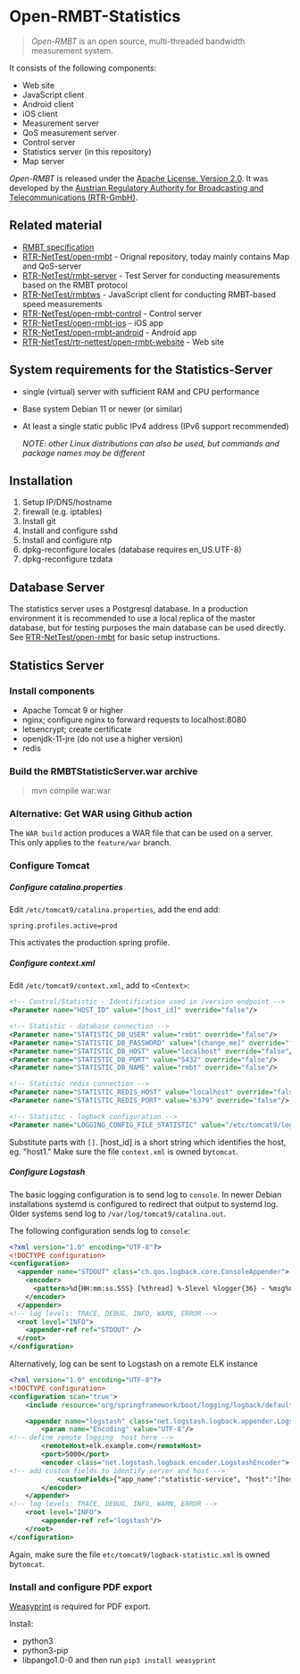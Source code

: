 Open-RMBT-Statistics
=========

> *Open-RMBT* is an open source, multi-threaded bandwidth measurement system.

It consists of the following components:
* Web site
* JavaScript client
* Android client 
* iOS client
* Measurement server
* QoS measurement server
* Control server
* Statistics server (in this repository) 
* Map server

*Open-RMBT* is released under the [Apache License, Version 2.0](LICENSE). It was developed
by the [Austrian Regulatory Authority for Broadcasting and Telecommunications (RTR-GmbH)](https://www.rtr.at/).


Related material
----------------

* [RMBT specification](https://www.netztest.at/doc/)
* [RTR-NetTest/open-rmbt](https://github.com/rtr-nettest/open-rmbt) - Orignal repository, today mainly contains Map and QoS-server 
* [RTR-NetTest/rmbt-server](https://github.com/rtr-nettest/rmbt-server) - Test Server for conducting measurements based on the RMBT protocol
* [RTR-NetTest/rmbtws](https://github.com/rtr-nettest/rmbtws) - JavaScript client for conducting RMBT-based speed measurements
* [RTR-NetTest/open-rmbt-control](https://github.com/rtr-nettest/open-rmbt-control) - Control server
* [RTR-NetTest/open-rmbt-ios](https://github.com/rtr-nettest/open-rmbt-ios) - iOS app
* [RTR-NetTest/open-rmbt-android](https://github.com/rtr-nettest/open-rmbt-android) - Android app
* [RTR-NetTest/rtr-nettest/open-rmbt-website](https://github.com/rtr-nettest/open-rmbt-website) - Web site


System requirements for the Statistics-Server
-------------------

* single (virtual) server with sufficient RAM and CPU performance
* Base system Debian 11 or newer (or similar)
* At least a single static public IPv4 address (IPv6 support recommended)

  *NOTE: other Linux distributions can also be used, but commands and package names may be different*

Installation
--------------

1. Setup IP/DNS/hostname
2. firewall (e.g. iptables)
3. Install git
4. Install and configure sshd
5. Install and configure ntp
6. dpkg-reconfigure locales (database requires en_US.UTF-8)
7. dpkg-reconfigure tzdata


## Database Server

The statistics server uses a Postgresql database. In a production environment it is recommended
to use a local replica of the master database, but for testing purposes the main database
can be used directly. See [RTR-NetTest/open-rmbt](https://github.com/rtr-nettest/open-rmbt)
for basic setup instructions.

## Statistics Server

### Install components 

* Apache Tomcat 9 or higher
* nginx; configure nginx to forward requests to localhost:8080
* letsencrypt; create certificate
* openjdk-11-jre (do not use a higher version)
* redis

### Build the RMBTStatisticServer.war archive

> mvn compile war:war

### Alternative: Get WAR using Github action

The `WAR build` action produces a WAR file that can be used on a server. This only applies to the `feature/war` branch.

### Configure Tomcat

##### Configure catalina.properties
Edit `/etc/tomcat9/catalina.properties`, add the end add:

```properties
spring.profiles.active=prod
```
This activates the production spring profile.

##### Configure context.xml
Edit `/etc/tomcat9/context.xml`, add to `<Context>`:

```xml
<!-- Control/Statistic - Identification used in /version endpoint -->
<Parameter name="HOST_ID" value="[host_id]" override="false"/>

<!-- Statistic - database connection -->
<Parameter name="STATISTIC_DB_USER" value="rmbt" override="false"/>
<Parameter name="STATISTIC_DB_PASSWORD" value="[change_me]" override="false"/>
<Parameter name="STATISTIC_DB_HOST" value="localhost" override="false"/>
<Parameter name="STATISTIC_DB_PORT" value="5432" override="false"/>
<Parameter name="STATISTIC_DB_NAME" value="rmbt" override="false"/>

<!-- Statistic redis connection -->
<Parameter name="STATISTIC_REDIS_HOST" value="localhost" override="false"/>
<Parameter name="STATISTIC_REDIS_PORT" value="6379" override="false"/>

<!-- Statistic - logback configuration -->
<Parameter name="LOGGING_CONFIG_FILE_STATISTIC" value="/etc/tomcat9/logback-statistic.xml" override="false"/>
```
Substitute parts with `[]`. [host_id] is a short string which identifies the host, eg. "host1."
Make sure the file `context.xml` is owned by`tomcat`.

##### Configure Logstash

The basic logging configuration is to send log to `console`. In newer Debian installations systemd is
configured to redirect that output to systemd log. Older systems send log to `/var/log/tomcat9/catalina.out`.

The following configuration sends log to `console`:

```xml
<?xml version="1.0" encoding="UTF-8"?>
<!DOCTYPE configuration>
<configuration>
  <appender name="STDOUT" class="ch.qos.logback.core.ConsoleAppender">
    <encoder>
      <pattern>%d{HH:mm:ss.SSS} [%thread] %-5level %logger{36} - %msg%n</pattern>
    </encoder>
  </appender>
<!-- log levels: TRACE, DEBUG, INFO, WARN, ERROR -->
  <root level="INFO">
    <appender-ref ref="STDOUT" />
  </root>
</configuration>
```
Alternatively, log can be sent to Logstash on a remote ELK instance
```xml
<?xml version="1.0" encoding="UTF-8"?>
<!DOCTYPE configuration>
<configuration scan="true">
    <include resource="org/springframework/boot/logging/logback/defaults.xml"/>

    <appender name="logstash" class="net.logstash.logback.appender.LogstashTcpSocketAppender">
        <param name="Encoding" value="UTF-8"/>
<!-- define remote logging  host here -->
        <remoteHost>elk.example.com</remoteHost>
        <port>5000</port>
        <encoder class="net.logstash.logback.encoder.LogstashEncoder">
<!-- add custom fields to identify server and host -->
            <customFields>{"app_name":"statistic-service", "host":"[host_id]"}</customFields>
        </encoder>
    </appender>
<!-- log levels: TRACE, DEBUG, INFO, WARN, ERROR -->
    <root level="INFO">
        <appender-ref ref="logstash"/>
    </root>
</configuration>
```
Again, make sure the file `etc/tomcat9/logback-statistic.xml` is owned by`tomcat`.

### Install and configure PDF export

[Weasyprint](https://weasyprint.org/) is required for PDF export.

Install:
* python3
* python3-pip
* libpango1.0-0
and then run `pip3 install weasyprint`

